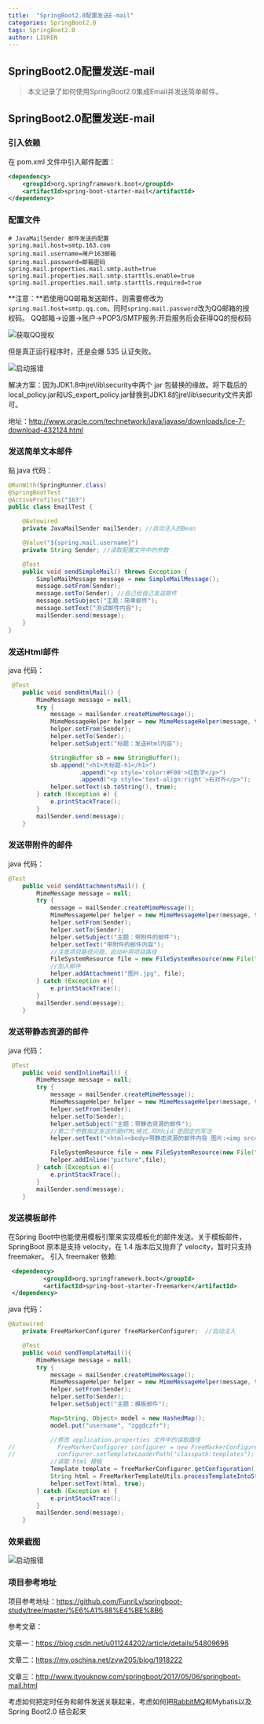 ```yaml
---
title:  "SpringBoot2.0配置发送E-mail"
categories: SpringBoot2.0
tags: SpringBoot2.0
author: LIUREN
---
```


## SpringBoot2.0配置发送E-mail

> 本文记录了如何使用SpringBoot2.0集成Email并发送简单邮件。



## SpringBoot2.0配置发送E-mail

### 引入依赖

在 pom.xml 文件中引入邮件配置：

```xml
<dependency>
    <groupId>org.springframework.boot</groupId>
    <artifactId>spring-boot-starter-mail</artifactId>
</dependency>
```

### 配置文件

```
# JavaMailSender 邮件发送的配置
spring.mail.host=smtp.163.com
spring.mail.username=用户163邮箱
spring.mail.password=邮箱密码
spring.mail.properties.mail.smtp.auth=true
spring.mail.properties.mail.smtp.starttls.enable=true
spring.mail.properties.mail.smtp.starttls.required=true
```

**注意：**若使用QQ邮箱发送邮件，则需要修改为`spring.mail.host=smtp.qq.com`，同时`spring.mail.password`改为QQ邮箱的授权码。 
QQ邮箱->设置->账户->POP3/SMTP服务:开启服务后会获得QQ的授权码 

![获取QQ授权 ](https://www.codepeople.cn/imges/email/001.jpg)

但是真正运行程序时，还是会爆 535 认证失败。 

![启动报错](https://www.codepeople.cn/imges/email/002.jpg)

解决方案：因为JDK1.8中jre\lib\security中两个 jar 包替换的缘故。将下载后的local_policy.jar和US_export_policy.jar替换到JDK1.8的jre\lib\security文件夹即可。 

地址：http://www.oracle.com/technetwork/java/javase/downloads/jce-7-download-432124.html

### 发送简单文本邮件

贴 java 代码：

```java
@RunWith(SpringRunner.class)
@SpringBootTest
@ActiveProfiles("163")
public class EmailTest {

    @Autowired
    private JavaMailSender mailSender; //自动注入的Bean

    @Value("${spring.mail.username}")
    private String Sender; //读取配置文件中的参数

    @Test
    public void sendSimpleMail() throws Exception {
        SimpleMailMessage message = new SimpleMailMessage();
        message.setFrom(Sender);
        message.setTo(Sender); //自己给自己发送邮件
        message.setSubject("主题：简单邮件");
        message.setText("测试邮件内容");
        mailSender.send(message);
    }
}
```

### 发送Html邮件

java 代码：

```java
 @Test
    public void sendHtmlMail() {
        MimeMessage message = null;
        try {
            message = mailSender.createMimeMessage();
            MimeMessageHelper helper = new MimeMessageHelper(message, true);
            helper.setFrom(Sender);
            helper.setTo(Sender);
            helper.setSubject("标题：发送Html内容");

            StringBuffer sb = new StringBuffer();
            sb.append("<h1>大标题-h1</h1>")
                    .append("<p style='color:#F00'>红色字</p>")
                    .append("<p style='text-align:right'>右对齐</p>");
            helper.setText(sb.toString(), true);
        } catch (Exception e) {
            e.printStackTrace();
        }
        mailSender.send(message);
    }
```

### 发送带附件的邮件

java 代码：

```java
@Test
    public void sendAttachmentsMail() {
        MimeMessage message = null;
        try {
            message = mailSender.createMimeMessage();
            MimeMessageHelper helper = new MimeMessageHelper(message, true);
            helper.setFrom(Sender);
            helper.setTo(Sender);
            helper.setSubject("主题：带附件的邮件");
            helper.setText("带附件的邮件内容");
            //注意项目路径问题，自动补用项目路径
            FileSystemResource file = new FileSystemResource(new File("src/main/resources/static/image/picture.jpg"));
            //加入邮件
            helper.addAttachment("图片.jpg", file);
        } catch (Exception e){
            e.printStackTrace();
        }
        mailSender.send(message);
    }
```

### 发送带静态资源的邮件

java 代码：

```java
 @Test
    public void sendInlineMail() {
        MimeMessage message = null;
        try {
            message = mailSender.createMimeMessage();
            MimeMessageHelper helper = new MimeMessageHelper(message, true);
            helper.setFrom(Sender);
            helper.setTo(Sender);
            helper.setSubject("主题：带静态资源的邮件");
            //第二个参数指定发送的是HTML格式,同时cid:是固定的写法
            helper.setText("<html><body>带静态资源的邮件内容 图片:<img src='cid:picture' /></body></html>", true);

            FileSystemResource file = new FileSystemResource(new File("src/main/resources/static/image/picture.jpg"));
            helper.addInline("picture",file);
        } catch (Exception e){
            e.printStackTrace();
        }
        mailSender.send(message);
    }
```

### 发送模板邮件

在Spring Boot中也能使用模板引擎来实现模板化的邮件发送。关于模板邮件，SpringBoot 原本是支持 velocity，在 1.4 版本后又抛弃了 velocity，暂时只支持 freemaker。 
引入 freemaker 依赖:

```xml
 <dependency>
          <groupId>org.springframework.boot</groupId>
          <artifactId>spring-boot-starter-freemarker</artifactId>
 </dependency>
```

java 代码：

```java
@Autowired
    private FreeMarkerConfigurer freeMarkerConfigurer;  //自动注入

    @Test
    public void sendTemplateMail(){
        MimeMessage message = null;
        try {
            message = mailSender.createMimeMessage();
            MimeMessageHelper helper = new MimeMessageHelper(message, true);
            helper.setFrom(Sender);
            helper.setTo(Sender);
            helper.setSubject("主题：模板邮件");

            Map<String, Object> model = new HashedMap();
            model.put("username", "zggdczfr");

            //修改 application.properties 文件中的读取路径
//            FreeMarkerConfigurer configurer = new FreeMarkerConfigurer();
//            configurer.setTemplateLoaderPath("classpath:templates");
            //读取 html 模板
            Template template = freeMarkerConfigurer.getConfiguration().getTemplate("mail.html");
            String html = FreeMarkerTemplateUtils.processTemplateIntoString(template, model);
            helper.setText(html, true);
        } catch (Exception e) {
            e.printStackTrace();
        }
        mailSender.send(message);
    }
```

### 效果截图

![启动报错](https://www.codepeople.cn/imges/email/003.jpg)

### 项目参考地址

项目参考地址：<https://github.com/FunriLy/springboot-study/tree/master/%E6%A1%88%E4%BE%8B6>



参考文章：

文章一：<https://blog.csdn.net/u011244202/article/details/54809696>

文章二：<https://my.oschina.net/zyw205/blog/1918222>

文章三：<http://www.ityouknow.com/springboot/2017/05/06/springboot-mail.html>

考虑如何把定时任务和邮件发送关联起来，考虑如何把[RabbitMQ](http://www.ityouknow.com/springboot/2016/11/30/spring-boot-rabbitMQ.html)和Mybatis以及Spring Boot2.0 结合起来

